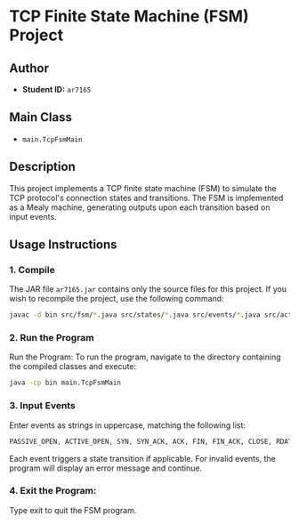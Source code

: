 # TCP Finite State Machine (FSM) Project

## Author
- **Student ID:** `ar7165`

## Main Class
- `main.TcpFsmMain`

## Description
This project implements a TCP finite state machine (FSM) to simulate the TCP protocol's connection states and transitions. The FSM is implemented as a Mealy machine, generating outputs upon each transition based on input events.

## Usage Instructions

### 1. Compile

The JAR file `ar7165.jar` contains only the source files for this project. If you wish to recompile the project, use the following command:

```bash
javac -d bin src/fsm/*.java src/states/*.java src/events/*.java src/actions/*.java src/main/*.java
```

### 2. Run the Program

Run the Program: To run the program, navigate to the directory containing the compiled classes and execute:

```bash
java -cp bin main.TcpFsmMain
```

### 3. Input Events

Enter events as strings in uppercase, matching the following list:

```bash
PASSIVE_OPEN, ACTIVE_OPEN, SYN, SYN_ACK, ACK, FIN, FIN_ACK, CLOSE, RDATA, SDATA
```

Each event triggers a state transition if applicable. For invalid events, the program will display an error message and continue.

### 4. Exit the Program:

Type exit to quit the FSM program.

